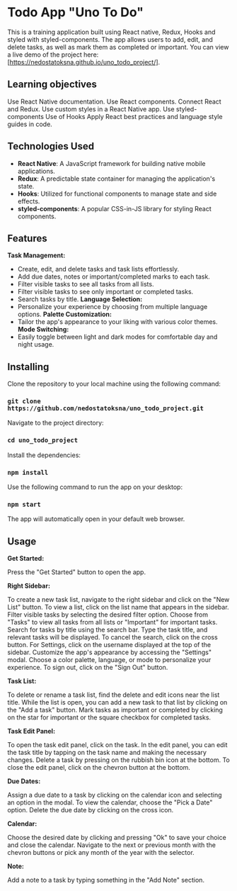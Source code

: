 # Todo App "Uno To Do" 

This is a training application built using React native, Redux, Hooks and styled with styled-components.
The app allows users to add, edit, and delete tasks, as well as mark them as completed or important.
You can view a live demo of the project here: [https://nedostatoksna.github.io/uno_todo_project/].

## Learning objectives

Use React Native documentation.
Use React components.
Connect React and Redux.
Use custom styles in a React Native app.
Use styled-components
Use of Hooks
Apply React best practices and language style guides in code.

## Technologies Used

- **React Native**: A JavaScript framework for building native mobile applications.
- **Redux**: A predictable state container for managing the application's state.
- **Hooks**: Utilized for functional components to manage state and side effects.
- **styled-components**: A popular CSS-in-JS library for styling React components.


## Features

**Task Management:** 
- Create, edit, and delete tasks and task lists effortlessly.
- Add due dates, notes or important/completed marks to each task.
- Filter visible tasks to see all tasks from all lists.
- Filter visible tasks to see only important or completed tasks.
- Search tasks by title.
**Language Selection:**
- Personalize your experience by choosing from multiple language options.
**Palette Customization:**
- Tailor the app's appearance to your liking with various color themes.
**Mode Switching:**
- Easily toggle between light and dark modes for comfortable day and night usage.

## Installing

Clone the repository to your local machine using the following command:

### `git clone https://github.com/nedostatoksna/uno_todo_project.git`

Navigate to the project directory:

### `cd uno_todo_project`

Install the dependencies:

### `npm install`

Use the following command to run the app on your desktop:

### `npm start`

The app will automatically open in your default web browser.

## Usage 

**Get Started:**

Press the "Get Started" button to open the app.

**Right Sidebar:**

To create a new task list, navigate to the right sidebar and click on the "New List" button.
To view a list, click on the list name that appears in the sidebar.
Filter visible tasks by selecting the desired filter option. Choose from "Tasks" to view all tasks from all lists or "Important" for important tasks.
Search for tasks by title using the search bar. Type the task title, and relevant tasks will be displayed.
To cancel the search, click on the cross button.
For Settings, click on the username displayed at the top of the sidebar.
Customize the app's appearance by accessing the "Settings" modal.
Choose a color palette, language, or mode to personalize your experience.
To sign out, click on the "Sign Out" button.

**Task List:**

To delete or rename a task list, find the delete and edit icons near the list title.
While the list is open, you can add a new task to that list by clicking on the "Add a task" button.
Mark tasks as important or completed by clicking on the star for important or the square checkbox for completed tasks.

**Task Edit Panel:**

To open the task edit panel, click on the task.
In the edit panel, you can edit the task title by tapping on the task name and making the necessary changes.
Delete a task by pressing on the rubbish bin icon at the bottom.
To close the edit panel, click on the chevron button at the bottom.

**Due Dates:**

Assign a due date to a task by clicking on the calendar icon and selecting an option in the modal. To view the calendar, choose the "Pick a Date" option.
Delete the due date by clicking on the cross icon.

**Calendar:**

Choose the desired date by clicking and pressing "Ok" to save your choice and close the calendar.
Navigate to the next or previous month with the chevron buttons or pick any month of the year with the selector.

**Note:**

Add a note to a task by typing something in the "Add Note" section.